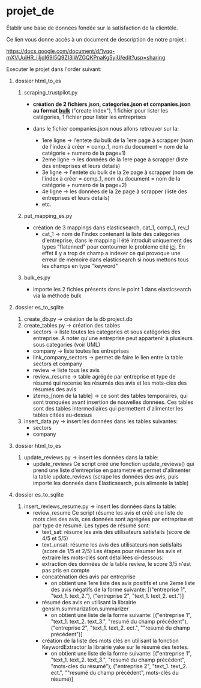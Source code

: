 # projet_de
Établir une base de données fondée sur la satisfaction de la clientèle.

Ce lien vous donne accès à un document de description de notre projet :

https://docs.google.com/document/d/1vqq-mXVUuiHR_ijIjdI69I5Q9ZI3lWZGQKPnaKg5yiU/edit?usp=sharing


Executer le projet dans l'order suivant:

1) dossier html_to_es
    1) scraping_trustpilot.py

        - **création de 2 fichiers json, categories.json et companies.json au format [bulk](https://www.elastic.co/guide/en/elasticsearch/reference/current/docs-bulk.html)** ("create index"), 1 fichier pour lister les catégories, 1 fichier pour lister les entreprises

        - dans le fichier companies.json nous allons retrouver sur la:
            - 1ere ligne -> l'entete du bulk de la 1ere page à scrapper (nom de l'index à créer = comp_1, nom du document = nom de la catégorie + numero de la page=1)
            - 2eme ligne -> les données de la 1ere page à scrapper (liste des entreprises et leurs details)
            - 3e ligne -> l'entete du bulk de la 2e page à scrapper (nom de l'index à créer = comp_1, nom du document = nom de la catégorie + numero de la page=2)
            - 4e ligne -> les données de la 2e page à scrapper (liste des entreprises et leurs details)
            - etc.
    2) put_mapping_es.py 
        - création de 3 mappings dans elasticsearch, cat_1, comp_1, rev_1
            - cat_1 -> nom de l'index contenant la liste des catégories d'entreprise, dans le mapping il été introduit uniquement des types "flatenned" pour contourner le probleme cité [ici](https://www.elastic.co/guide/en/elasticsearch/reference/current/mapping.html#mapping-limit-settings).
            En effet il y a trop de champ a indexer ce qui provoque une erreur de mémoire dans elasticsearch si nous mettons tous les champs en type "keyword"
    3) bulk_es.py
        - importe les 2 fichies présents dans le point 1 dans elasticsearch via la méthode bulk

2) dossier es_to_sqlite
    1) create_db.py -> création de la db project.db
    2) create_tables.py -> création des tables
        - sectors -> liste toutes les categories et sous catégories des entreprise. A noter qu'une entreprise peut appartenir à plusieurs sous categories (voir UML)
        - company -> liste toutes les entreprises
        - link_company_sectors -> permet de faire le lien entre la table sectors et company
        - review -> liste tous les avis
        - review_resume -> table agrégée par entreprise et type de résumé qui recense les résumés des avis et les mots-cles des résumés des avis
        - ztemp_[nom de la table] -> ce sont des tables temporaires, qui sont tronquées avant insertion de nouvelles données. Ces tables sont des tables intermediaires qui permettent d'alimenter les tables citées au-dessus 
    3) insert_data.py -> insert les données dans les tables suivantes:
        - sectors
        - company

3) dossier html_to_es
    1) update_reviews.py -> insert les données dans la table:
        - update_reviews
        Ce script créé une fonction update_reviews() qui prend une liste d'entreprise en parametre et permet d'alimenter la table update_reviews (scrape les données des avis, puis importe les donneés dans Elasticsearch, puis alimente la table)

4) dossier es_to_sqlite
    1) insert_reviews_resume.py -> insert les données dans la table:
        - review_resume 
        Ce script résume les avis et créé une liste de mots cles des avis, ces données sont agrégées par entreprise et par type de résumé.
        Les types de résumé sont:
            - text_sat: résume les avis des utilisateurs satisfaits (score de 4/5 et 5/5)
            - text_unsat: résume les avis des utilisateurs non satisfaits (score de 1/5 et 2/5)
        Les étapes pour résumer les avis et extraire les mots-clés sont détaillées ci-dessous:
            - extraction des données de la table review, le score 3/5 n'est pas pris en compte
            - concaténation des avis par entreprise 
                - on obtient une 1ere liste des avis positifs et une 2eme liste des avis négatifs de la forme suivante:
                [("entreprise 1", "text_1. text_2."), ("entreprise 2", "text_1. text_2. ect.")]
            - résumé des avis en utilisant la librairie gensim.summarization.summarizer
                - on obtient une liste de la forme  suivante:
                [("entreprise 1", "text_1. text_2. text_3.", "resumé du champ précédent"), ("entreprise 2", "text_1. text_2. ect.", ""resumé du champ précédent")]
            - création de la liste des mots clés en utilisant la fonction KeywordExtractor la librairie yake sur le résumé des textes.
                - on obtient une liste de la forme suivante:
                [("entreprise 1", "text_1. text_2. text_3.", "resumé du champ précédent", "mots-cles du résumé"), ("entreprise 2", "text_1. text_2. ect.", ""resumé du champ précédent", mots-clés du résumé)]
